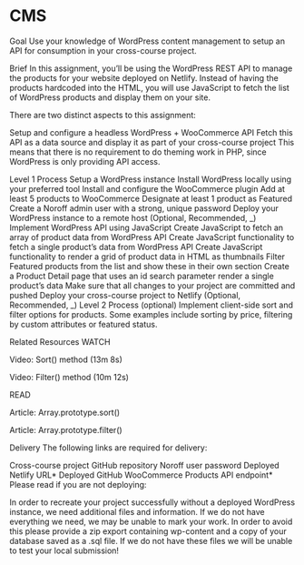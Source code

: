 # CMS

Goal
Use your knowledge of WordPress content management to setup an API for consumption in your cross-course project.

Brief
In this assignment, you’ll be using the WordPress REST API to manage the products for your website deployed on Netlify. Instead of having the products hardcoded into the HTML, you will use JavaScript to fetch the list of WordPress products and display them on your site.

There are two distinct aspects to this assignment:

Setup and configure a headless WordPress + WooCommerce API
Fetch this API as a data source and display it as part of your cross-course project
This means that there is no requirement to do theming work in PHP, since WordPress is only providing API access.

Level 1 Process
Setup a WordPress instance
Install WordPress locally using your preferred tool
Install and configure the WooCommerce plugin
Add at least 5 products to WooCommerce
Designate at least 1 product as Featured
Create a Noroff admin user with a strong, unique password
Deploy your WordPress instance to a remote host (Optional, Recommended, _)
Implement WordPress API using JavaScript
Create JavaScript to fetch an array of product data from WordPress API
Create JavaScript functionality to fetch a single product’s data from WordPress API
Create JavaScript functionality to render a grid of product data in HTML as thumbnails
Filter Featured products from the list and show these in their own section
Create a Product Detail page that uses an id search parameter render a single product’s data
Make sure that all changes to your project are committed and pushed
Deploy your cross-course project to Netlify (Optional, Recommended, _)
Level 2 Process (optional)
Implement client-side sort and filter options for products. Some examples include sorting by price, filtering by custom attributes or featured status.

Related Resources
WATCH

Video: Sort() method (13m 8s)

Video: Filter() method (10m 12s)

READ

Article: Array.prototype.sort()

Article: Array.prototype.filter()

Delivery
The following links are required for delivery:

Cross-course project GitHub repository
Noroff user password
Deployed Netlify URL*
Deployed GitHub WooCommerce Products API endpoint*
Please read if you are not deploying:

In order to recreate your project successfully without a deployed WordPress instance, we need additional files and information. If we do not have everything we need, we may be unable to mark your work. In order to avoid this please provide a zip export containing wp-content and a copy of your database saved as a .sql file. If we do not have these files we will be unable to test your local submission!
